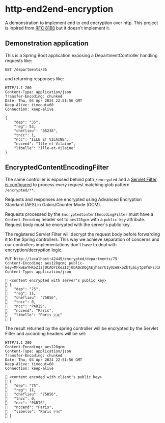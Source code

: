 # http-end2end-encryption

A demonstration to implement end to end encryption over http. This project is inpired from [RFC 8188](https://httpwg.org/specs/rfc8188.html) but it doesn't implement it.

## Demonstration application

This is a Spring Boot application exposing a DepartmentController handling requests like:

```http request
GET /departments/35
```

and returning responses like:

```http request
HTTP/1.1 200
Content-Type: application/json
Transfer-Encoding: chunked
Date: Thu, 04 Apr 2024 22:51:56 GMT
Keep-Alive: timeout=60
Connection: keep-alive

{
    "dep": "35",
    "reg": 53,
    "cheflieu": "35238",
    "tncc": 1,
    "ncc": "ILLE ET VILAINE",
    "nccend": "Ille-et-Vilaine",
    "libelle": "Ille-et-Vilaine"
}
```

## EncryptedContentEncodingFilter

The same controller is exposed behind path `/encrypted` and a [Servlet Filter is configured](https://github.com/jeremiehuchet/http-end2end-encryption/blob/main/src/main/kotlin/com/github/jeremiehuchet/httpend2endencryption/HttpEnd2endEncryptionApplication.kt#L19) to process every request matching glob pattern `/encrypted/**`.

Requests and responses are encrypted using Advanced Encryption Standard (AES) in Galois/Counter Mode (GCM).

Requests processed by the `EncryptedContentEncodingFilter` must have a `Content-Encoding` header set to `aes128gcm` with a `public-key` attribute.  
Request body must be encrypted with the server's public key.

The registered Servlet Filter will decrypt the request body before forwarding it to the Spring controllers. This way we achieve separation of concerns and our controllers implementations don't have to deal with encryption/decryption logic.

```http request
PUT http://localhost:42445/encrypted/departments/75
Content-Encoding: aes128gcm; public-key=MFkwEwYHKoZIzj0CAQYIKoZIzj0DAQcDQgAEjhasrU1y0ze8kpZbTL6iytpBfuFsJ1Oir/MhnmvPkAWhwmHikuw4MppZ8inMEhwDxwFmhQWReNuz90DebA87og==
Content-Type: application/json

🔐 <content encrypted with server's public key>
🔐 {
🔐   "dep": "75",
🔐   "reg": 11,
🔐   "cheflieu": "75056",
🔐   "tncc": 0,
🔐   "ncc": "PARIS",
🔐   "nccend": "Paris",
🔐   "libelle": "Paris 🇫🇷"
🔐 }
```

The result returned by the spring controller will be encrypted by the Servlet Filter and according headers will be set:

```http request
HTTP/1.1 200
Content-Encoding: aes128gcm
Content-Type: application/json
Transfer-Encoding: chunked
Date: Thu, 04 Apr 2024 22:51:56 GMT
Keep-Alive: timeout=60
Connection: keep-alive

🔐 <content encoded with client's public key>
🔐 {
🔐   "dep": "75",
🔐   "reg": 11,
🔐   "cheflieu": "75056",
🔐   "tncc": 0,
🔐   "ncc": "PARIS",
🔐   "nccend": "Paris",
🔐   "libelle": "Paris 🇫🇷"
🔐 }
```
